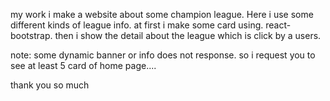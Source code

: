 my work
i make a website about some champion league. Here i use some different kinds of league info.
at first i make some card using. react-bootstrap. then i show the detail about the league which is 
click by a users.

note: some dynamic banner or info does not response. so i request you to see at least 5 card of home page....

thank you so much